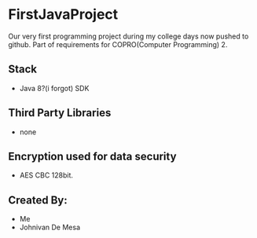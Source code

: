 # FirstJavaProject

Our very first programming project during my college days now pushed to github. Part of requirements for COPRO(Computer Programming) 2. 

## Stack 
- Java 8?(i forgot) SDK 

## Third Party Libraries
- none 

## Encryption used for data security
- AES CBC 128bit. 

## Created By: 
- Me 
- Johnivan De Mesa
